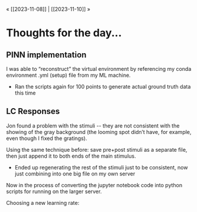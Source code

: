« [[2023-11-08]] | [[2023-11-10]] » 
# Thoughts for the day...
## PINN implementation
I was able to  “reconstruct” the virtual environment by referencing my conda environment .yml (setup) file from my ML machine.
- Ran the scripts again for 100 points to generate actual ground truth data this time

## LC Responses
Jon found a problem with the stimuli -- they are not consistent with the showing of the gray background (the looming spot didn’t have, for example, even though I fixed the gratings).

Using the same technique before: save pre+post stimuli as a separate file, then just append it to both ends of the main stimulus.
- Ended up regenerating the rest of the stimuli just to be consistent, now just combining into one big file on my own server

Now in the process of converting the jupyter notebook code into python scripts for running on the larger server.

Choosing a new learning rate: